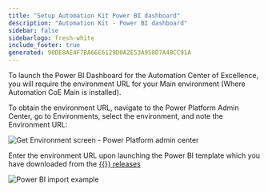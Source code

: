 ```yaml
---
title: "Setup Automation Kit Power BI dashboard"
description: "Automation Kit - Power BI dashboard"
sidebar: false
sidebarlogo: fresh-white
include_footer: true
generated: 90DE8AE4F7BA66E6129D0A2E53A958D7A4BCC91A
---
```


To launch the Power BI Dashboard for the Automation Center of Excellence, you will require the environment URL for your Main environment (Where Automation CoE Main is installed).

To obtain the environment URL, navigate to the Power Platform Admin Center, go to Environments, select the environment, and note the Environment URL:

![Get Environment screen - Power Platform admin center](/images/get-environment.png)

Enter the environment URL upon launching the Power BI template which you have downloaded from the [{{<product-name>}} releases](https://github.com/microsoft/powercat-automation-kit/releases)

![Power BI import example](/images/power-bi-import.png)
